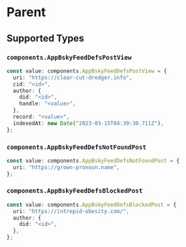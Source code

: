 # Parent


## Supported Types

### `components.AppBskyFeedDefsPostView`

```typescript
const value: components.AppBskyFeedDefsPostView = {
  uri: "https://clear-cut-dredger.info",
  cid: "<id>",
  author: {
    did: "<id>",
    handle: "<value>",
  },
  record: "<value>",
  indexedAt: new Date("2023-03-15T04:39:30.711Z"),
};
```

### `components.AppBskyFeedDefsNotFoundPost`

```typescript
const value: components.AppBskyFeedDefsNotFoundPost = {
  uri: "https://grown-pronoun.name",
};
```

### `components.AppBskyFeedDefsBlockedPost`

```typescript
const value: components.AppBskyFeedDefsBlockedPost = {
  uri: "https://intrepid-obesity.com/",
  author: {
    did: "<id>",
  },
};
```

